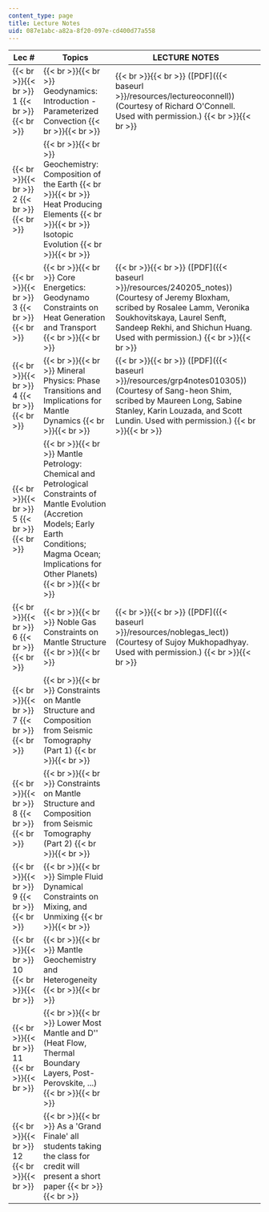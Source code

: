 ```yaml
---
content_type: page
title: Lecture Notes
uid: 087e1abc-a82a-8f20-097e-cd400d77a558
---
```


| Lec # | Topics | LECTURE NOTES |
| --- | --- | --- |
|  {{< br >}}{{< br >}} 1 {{< br >}}{{< br >}}  |  {{< br >}}{{< br >}} Geodynamics: Introduction - Parameterized Convection {{< br >}}{{< br >}}  |  {{< br >}}{{< br >}} ([PDF]({{< baseurl >}}/resources/lectureoconnell)) (Courtesy of Richard O'Connell. Used with permission.) {{< br >}}{{< br >}}  |
|  {{< br >}}{{< br >}} 2 {{< br >}}{{< br >}}  |  {{< br >}}{{< br >}} Geochemistry: Composition of the Earth {{< br >}}{{< br >}} Heat Producing Elements {{< br >}}{{< br >}} Isotopic Evolution {{< br >}}{{< br >}}  | &nbsp; |
|  {{< br >}}{{< br >}} 3 {{< br >}}{{< br >}}  |  {{< br >}}{{< br >}} Core Energetics: Geodynamo Constraints on Heat Generation and Transport {{< br >}}{{< br >}}  |  {{< br >}}{{< br >}} ([PDF]({{< baseurl >}}/resources/240205_notes)) (Courtesy of Jeremy Bloxham, scribed by Rosalee Lamm, Veronika Soukhovitskaya, Laurel Senft, Sandeep Rekhi, and Shichun Huang. Used with permission.) {{< br >}}{{< br >}}  |
|  {{< br >}}{{< br >}} 4 {{< br >}}{{< br >}}  |  {{< br >}}{{< br >}} Mineral Physics: Phase Transitions and Implications for Mantle Dynamics {{< br >}}{{< br >}}  |  {{< br >}}{{< br >}} ([PDF]({{< baseurl >}}/resources/grp4notes010305)) (Courtesy of Sang-heon Shim, scribed by Maureen Long, Sabine Stanley, Karin Louzada, and Scott Lundin. Used with permission.) {{< br >}}{{< br >}}  |
|  {{< br >}}{{< br >}} 5 {{< br >}}{{< br >}}  |  {{< br >}}{{< br >}} Mantle Petrology: Chemical and Petrological Constraints of Mantle Evolution (Accretion Models; Early Earth Conditions; Magma Ocean; Implications for Other Planets) {{< br >}}{{< br >}}  | &nbsp; |
|  {{< br >}}{{< br >}} 6 {{< br >}}{{< br >}}  |  {{< br >}}{{< br >}} Noble Gas Constraints on Mantle Structure {{< br >}}{{< br >}}  |  {{< br >}}{{< br >}} ([PDF]({{< baseurl >}}/resources/noblegas_lect)) (Courtesy of Sujoy Mukhopadhyay. Used with permission.) {{< br >}}{{< br >}}  |
|  {{< br >}}{{< br >}} 7 {{< br >}}{{< br >}}  |  {{< br >}}{{< br >}} Constraints on Mantle Structure and Composition from Seismic Tomography (Part 1) {{< br >}}{{< br >}}  | &nbsp; |
|  {{< br >}}{{< br >}} 8 {{< br >}}{{< br >}}  |  {{< br >}}{{< br >}} Constraints on Mantle Structure and Composition from Seismic Tomography (Part 2) {{< br >}}{{< br >}}  | &nbsp; |
|  {{< br >}}{{< br >}} 9 {{< br >}}{{< br >}}  |  {{< br >}}{{< br >}} Simple Fluid Dynamical Constraints on Mixing, and Unmixing {{< br >}}{{< br >}}  | &nbsp; |
|  {{< br >}}{{< br >}} 10 {{< br >}}{{< br >}}  |  {{< br >}}{{< br >}} Mantle Geochemistry and Heterogeneity {{< br >}}{{< br >}}  | &nbsp; |
|  {{< br >}}{{< br >}} 11 {{< br >}}{{< br >}}  |  {{< br >}}{{< br >}} Lower Most Mantle and D'' (Heat Flow, Thermal Boundary Layers, Post-Perovskite, ...) {{< br >}}{{< br >}}  | &nbsp; |
|  {{< br >}}{{< br >}} 12 {{< br >}}{{< br >}}  |  {{< br >}}{{< br >}} As a 'Grand Finale' all students taking the class for credit will present a short paper {{< br >}}{{< br >}}  |
